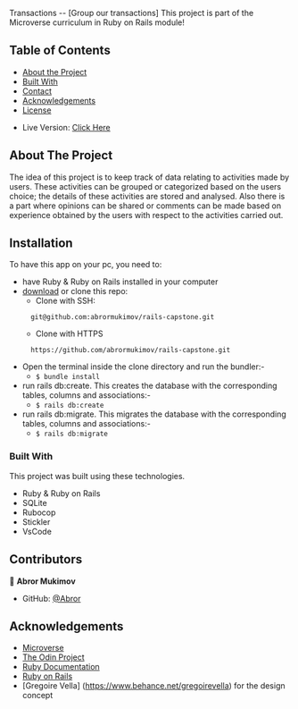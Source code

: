 <!--
*** Thanks for checking out this README Template. If you have a suggestion that would
*** make this better, please fork the repo and create a pull request or simply open
*** an issue with the tag "enhancement".
*** Thanks again! Now go create something AMAZING! :D
-->

<!-- PROJECT SHIELDS -->
<!--
*** I'm using markdown "reference style" links for readability.
*** Reference links are enclosed in brackets [ ] instead of parentheses ( ).
*** See the bottom of this document for the declaration of the reference variables
*** for contributors-url, forks-url, etc. This is an optional, concise syntax you may use.
*** https://www.markdownguide.org/basic-syntax/#reference-style-links
-->
Transactions -- [Group our transactions]
This project is part of the Microverse curriculum in Ruby on Rails module!

<!-- TABLE OF CONTENTS -->
## Table of Contents

* [About the Project](#about-the-project)
* [Built With](#built-with)
* [Contact](#contact)
* [Acknowledgements](#acknowledgements)
* [License](#license)

- Live Version: [Click Here](https://tranquil-dusk-15814.herokuapp.com/)

<!-- ABOUT THE PROJECT -->
## About The Project

The idea of this project is to keep track of data relating to activities made by users.
These activities can be grouped or categorized based on the users choice; the details of these activities are stored and analysed. Also there is a part where opinions can be shared or comments can be made based on experience obtained by the users with respect to the activities carried out.
<!-- INSTALLATION -->
## Installation

To have this app on your pc, you need to:
* have Ruby & Ruby on Rails installed in your computer
* [download](git@github.com:abrormukimov/rails-capstone.git) or clone this repo:
  - Clone with SSH:
  ```
    git@github.com:abrormukimov/rails-capstone.git
  ```
  - Clone with HTTPS
  ```
    https://github.com/abrormukimov/rails-capstone.git
  ```
* Open the terminal inside the clone directory and run the bundler:-
  - ```$ bundle install```
* run rails db:create. This creates the database with the corresponding tables, columns and associations:-
  - ```$ rails db:create```
* run rails db:migrate. This migrates the database with the corresponding tables, columns and associations:-
  - ```$ rails db:migrate```

### Built With
This project was built using these technologies.
* Ruby & Ruby on Rails
* SQLite
* Rubocop
* Stickler
* VsCode

<!-- CONTACT -->
## Contributors

👤 **Abror Mukimov**

- GitHub: [@Abror](https://github.com/abrormukimov)

<!-- ACKNOWLEDGEMENTS -->
## Acknowledgements
* [Microverse](https://www.microverse.org/)
* [The Odin Project](https://www.theodinproject.com/)
* [Ruby Documentation](https://www.ruby-lang.org/en/documentation/)
* [Ruby on Rails](https://rubyonrails.org/)
* [Gregoire Vella] (https://www.behance.net/gregoirevella) for the design concept